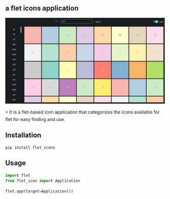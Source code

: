 ## a flet icons application

![](images/img.png)

⚡ It is a flet-based icon application that categorizes the icons available for flet for easy finding and use.

## Installation
    
    pip install flet_icons

## Usage
```python
import flet
from flet_icon import Application

flet.app(target=Application())

```
